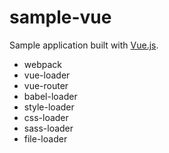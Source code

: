 # sample-vue

Sample application built with [Vue.js](https://vuejs.org).

- webpack
- vue-loader
- vue-router
- babel-loader
- style-loader
- css-loader
- sass-loader
- file-loader
